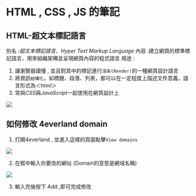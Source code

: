 # HTML , CSS , JS 的筆記

## HTML-超文本標記語言

別名 :*超文本標記語言*、*Hyper Text Markup Language*
內容 :建立網頁的標準標記語言，用來組織架構並呈現網頁內容的程式語言
用途 :
1. 讓瀏覽器讀懂 , 並且對其中的標記進行`渲染(Render)`的一種網頁設計語言
2. 將資訊`結構化`，如標題、段落、列表，都可以在一定程度上描述文件意義，語言形式為＜html＞
3. 常與*CSS*與*JavaScript*一起使用在網頁設計上

![](https://cdn.discordapp.com/attachments/667331274527997968/954654665478389800/1200px-HTML5_logo_and_wordmark.png)

## 如何修改 4everland domain

1. 打開4everland , 並進入這樣的頁面點擊`View domains`

![](https://cdn.discordapp.com/attachments/667331274527997968/954656669332283432/Inkedunknown_LI.jpg)

2. 在框中輸入你要改的網址 (Domain的意思是網域名稱)

![](https://cdn.discordapp.com/attachments/667331274527997968/954658437239816222/13.jpg)

3. 輸入完後按下 Add ,即可完成修改 